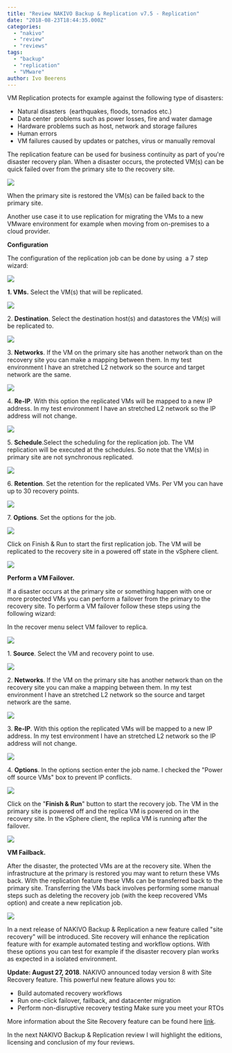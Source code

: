 ```yaml
---
title: "Review NAKIVO Backup & Replication v7.5 - Replication"
date: "2018-08-23T18:44:35.000Z"
categories: 
  - "nakivo"
  - "review"
  - "reviews"
tags: 
  - "backup"
  - "replication"
  - "VMware"
author: Ivo Beerens
---
```


VM Replication protects for example against the following type of disasters:

- Natural disasters  (earthquakes, floods, tornados etc.)
- Data center  problems such as power losses, fire and water damage
- Hardware problems such as host, network and storage failures
- Human errors
- VM failures caused by updates or patches, virus or manually removal

The replication feature can be used for business continuity as part of you're disaster recovery plan. When a disaster occurs, the protected VM(s) can be quick failed over from the primary site to the recovery site.

[![](images/Tekening1-300x139.jpg)](images/Tekening1.jpg)

When the primary site is restored the VM(s) can be failed back to the primary site.

Another use case it to use replication for migrating the VMs to a new VMware environment for example when moving from on-premises to a cloud provider.

**Configuration**

The configuration of the replication job can be done by using  a 7 step wizard:

[![](images/1-10-300x255.png)](images/1-10.png)

**1\. VMs.** Select the VM(s) that will be replicated.

[![](images/2-10-300x185.png)](images/2-10.png)

2\. **Destination**. Select the destination host(s) and datastores the VM(s) will be replicated to.

[![](images/3-5-300x182.png)](images/3-5.png)

3\. **Networks**. If the VM on the primary site has another network than on the recovery site you can make a mapping between them. In my test environment I have an stretched L2 network so the source and target network are the same.

[![](images/4-4-300x184.png)](images/4-4.png)

4\. **Re-IP**. With this option the replicated VMs will be mapped to a new IP address. In my test environment I have an stretched L2 network so the IP address will not change.

[![](images/5-1-300x172.png)](images/5-1.png)

5\. **Schedule**.Select the scheduling for the replication job. The VM replication will be executed at the schedules. So note that the VM(s) in primary site are not synchronous replicated.

[![](images/6-2-300x183.png)](images/6-2.png)

6\. **Retention**. Set the retention for the replicated VMs. Per VM you can have up to 30 recovery points.

[![](images/7-2-300x183.png)](images/7-2.png)

7\. **Options**. Set the options for the job.

[![](images/8-2-300x203.png)](images/8-2.png)

Click on Finish & Run to start the first replication job. The VM will be replicated to the recovery site in a powered off state in the vSphere client.

[![](images/7-3-300x102.png)](images/7-3.png)

**Perform a VM Failover.**

If a disaster occurs at the primary site or something happen with one or more protected VMs you can perform a failover from the primary to the recovery site. To perform a VM failover follow these steps using the following wizard:

In the recover menu select VM failover to replica.

[![](images/1-11-256x300.png)](images/1-11.png)

1\. **Source**. Select the VM and recovery point to use.

[![](images/2-12-270x300.png)](images/2-12.png)

2\. **Networks**. If the VM on the primary site has another network than on the recovery site you can make a mapping between them. In my test environment I have an stretched L2 network so the source and target network are the same.

[![](images/2-11-270x300.png)](images/2-11.png)

3\. **Re-IP**. With this option the replicated VMs will be mapped to a new IP address. In my test environment I have an stretched L2 network so the IP address will not change.

[![](images/4-6-268x300.png)](images/4-6.png)

4\. **Options**. In the options section enter the job name. I checked the "Power off source VMs" box to prevent IP conflicts.

[![](images/5-2-267x300.png)](images/5-2.png)

Click on the "**Finish & Run**" button to start the recovery job. The VM in the primary site is powered off and the replica VM is powered on in the recovery site. In the vSphere client, the replica VM is running after the failover.

[![](images/6-3-300x123.jpg)](images/6-3.jpg)

**VM Failback.**

After the disaster, the protected VMs are at the recovery site. When the infrastructure at the primary is restored you may want to return these VMs back. With the replication feature these VMs can be transferred back to the primary site. Transferring the VMs back involves performing some manual steps such as deleting the recovery job (with the keep recovered VMs option) and create a new replication job.

[![](images/failback-300x139.jpg)](images/failback.jpg)

In a next release of NAKIVO Backup & Replication a new feature called "site recovery" will be introduced. Site recovery will enhance the replication feature with for example automated testing and workflow options. With these options you can test for example if the disaster recovery plan works as expected in a isolated environment.

**Update: August 27, 2018**. NAKIVO announced today version 8 with Site Recovery feature. This powerful new feature allows you to:

- Build automated recovery workflows
- Run one-click failover, failback, and datacenter migration
- Perform non-disruptive recovery testing Make sure you meet your RTOs

More information about the Site Recovery feature can be found here [link](https://www.nakivo.com/vm-disaster-recovery/).

In the next NAKIVO Backup & Replication review I will highlight the editions, licensing and conclusion of my four reviews.



